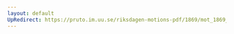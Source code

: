 ```yaml
---
layout: default
UpRedirect: https://pruto.im.uu.se/riksdagen-motions-pdf/1869/mot_1869__ak__242/mot_1869__ak__242-001.pdf
---
```

